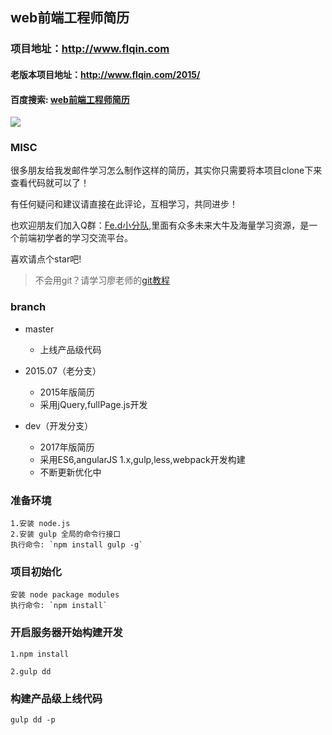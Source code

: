 ## web前端工程师简历

### 项目地址：http://www.flqin.com

#### 老版本项目地址：http://www.flqin.com/2015/

#### 百度搜索: [web前端工程师简历](https://www.baidu.com/s?ie=UTF-8&wd=web%E5%89%8D%E7%AB%AF%E5%B7%A5%E7%A8%8B%E5%B8%88%E7%AE%80%E5%8E%86)

![](http://www.flqin.com/2015/img/web.jpg)

### MISC

很多朋友给我发邮件学习怎么制作这样的简历，其实你只需要将本项目clone下来查看代码就可以了！

有任何疑问和建议请直接在此评论，互相学习，共同进步！

也欢迎朋友们加入Q群：[Fe.d小分队](http://t.cn/RtlQbTq),里面有众多未来大牛及海量学习资源，是一个前端初学者的学习交流平台。

喜欢请点个star吧!

>不会用git？请学习廖老师的[git教程](http://www.liaoxuefeng.com/wiki/0013739516305929606dd18361248578c67b8067c8c017b000)

### branch
* master 

    + 上线产品级代码
* 2015.07（老分支）

    + 2015年版简历
    + 采用jQuery,fullPage.js开发
* dev（开发分支）

    + 2017年版简历
    + 采用ES6,angularJS 1.x,gulp,less,webpack开发构建
    + 不断更新优化中    

### 准备环境 

    1.安装 node.js  
    2.安装 gulp 全局的命令行接口  
    执行命令: `npm install gulp -g`

### 项目初始化 

    安装 node package modules
    执行命令: `npm install`    
    
### 开启服务器开始构建开发

    1.npm install
    
    2.gulp dd
    
### 构建产品级上线代码

    gulp dd -p   